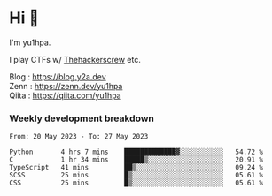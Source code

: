 # Hi 👋

I'm yu1hpa.

I play CTFs w/ [Thehackerscrew](https://www.thehackerscrew.team/) etc.

Blog : https://blog.y2a.dev  
Zenn : https://zenn.dev/yu1hpa  
Qiita : https://qiita.com/yu1hpa  

### Weekly development breakdown

<!--START_SECTION:waka-->

```text
From: 20 May 2023 - To: 27 May 2023

Python       4 hrs 7 mins    █████████████▓░░░░░░░░░░░   54.72 %
C            1 hr 34 mins    █████▒░░░░░░░░░░░░░░░░░░░   20.91 %
TypeScript   41 mins         ██▒░░░░░░░░░░░░░░░░░░░░░░   09.24 %
SCSS         25 mins         █▒░░░░░░░░░░░░░░░░░░░░░░░   05.61 %
CSS          25 mins         █▒░░░░░░░░░░░░░░░░░░░░░░░   05.61 %
```

<!--END_SECTION:waka-->


